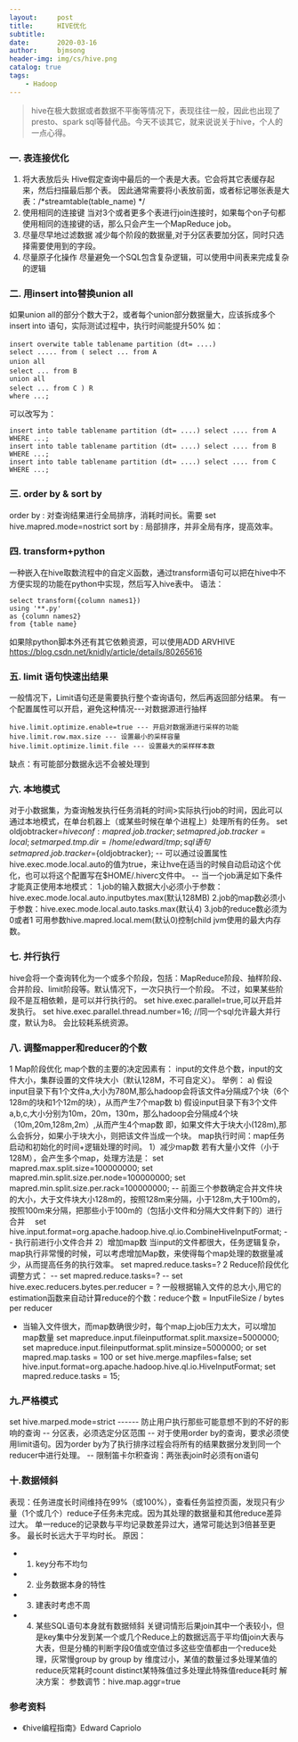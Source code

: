 ```yaml
---
layout:     post
title:      HIVE优化
subtitle:   
date:       2020-03-16
author:     bjmsong
header-img: img/cs/hive.png
catalog: true
tags:
    - Hadoop
---
```

> hive在极大数据或者数据不平衡等情况下，表现往往一般，因此也出现了presto、spark sql等替代品。今天不谈其它，就来说说关于hive，个人的一点心得。

### 一. 表连接优化 
1. 将大表放后头
Hive假定查询中最后的一个表是大表。它会将其它表缓存起来，然后扫描最后那个表。
因此通常需要将小表放前面，或者标记哪张表是大表：/*streamtable(table_name) */
2. 使用相同的连接键
当对3个或者更多个表进行join连接时，如果每个on子句都使用相同的连接键的话，那么只会产生一个MapReduce job。
3. 尽量尽早地过滤数据
减少每个阶段的数据量,对于分区表要加分区，同时只选择需要使用到的字段。
4. 尽量原子化操作
尽量避免一个SQL包含复杂逻辑，可以使用中间表来完成复杂的逻辑



### 二. 用insert into替换union all
如果union all的部分个数大于2，或者每个union部分数据量大，应该拆成多个insert into 语句，实际测试过程中，执行时间能提升50%
如：

```
insert overwite table tablename partition (dt= ....) 　
select ..... from ( select ... from A 
union all 　
select ... from B 　
union all 
select ... from C ) R 　
where ...;
```

可以改写为：

```
insert into table tablename partition (dt= ....) select .... from A WHERE ...; 
insert into table tablename partition (dt= ....) select .... from B WHERE ...; 
insert into table tablename partition (dt= ....) select .... from C WHERE ...;
```


### 三. order by & sort by 
order by : 对查询结果进行全局排序，消耗时间长。需要 set hive.mapred.mode=nostrict
sort by : 局部排序，并非全局有序，提高效率。


### 四. transform+python
一种嵌入在hive取数流程中的自定义函数，通过transform语句可以把在hive中不方便实现的功能在python中实现，然后写入hive表中。
语法：

```
select transform({column names1})
using '**.py'
as {column names2}
from {table name}
```

如果除python脚本外还有其它依赖资源，可以使用ADD ARVHIVE
https://blog.csdn.net/knidly/article/details/80265616

### 五. limit 语句快速出结果
一般情况下，Limit语句还是需要执行整个查询语句，然后再返回部分结果。
有一个配置属性可以开启，避免这种情况---对数据源进行抽样

```
hive.limit.optimize.enable=true --- 开启对数据源进行采样的功能
hive.limit.row.max.size --- 设置最小的采样容量
hive.limit.optimize.limit.file --- 设置最大的采样样本数
```

缺点：有可能部分数据永远不会被处理到


### 六. 本地模式
对于小数据集，为查询触发执行任务消耗的时间>实际执行job的时间，因此可以通过本地模式，在单台机器上（或某些时候在单个进程上）处理所有的任务。
set oldjobtracker=${hiveconf:mapred.job.tracker}; 
set mapred.job.tracker=local; 　
set marped.tmp.dir=/home/edward/tmp; sql 语句 　set mapred.job.tracker=${oldjobtracker};
-- 可以通过设置属性hive.exec.mode.local.auto的值为true，来让hve在适当的时候自动启动这个优化，也可以将这个配置写在$HOME/.hiverc文件中。
-- 当一个job满足如下条件才能真正使用本地模式：
1.job的输入数据大小必须小于参数：hive.exec.mode.local.auto.inputbytes.max(默认128MB)
2.job的map数必须小于参数：hive.exec.mode.local.auto.tasks.max(默认4)
3.job的reduce数必须为0或者1
可用参数hive.mapred.local.mem(默认0)控制child jvm使用的最大内存数。



### 七. 并行执行
hive会将一个查询转化为一个或多个阶段，包括：MapReduce阶段、抽样阶段、合并阶段、limit阶段等。默认情况下，一次只执行一个阶段。 不过，如果某些阶段不是互相依赖，是可以并行执行的。
set hive.exec.parallel=true,可以开启并发执行。
set hive.exec.parallel.thread.number=16; //同一个sql允许最大并行度，默认为8。
会比较耗系统资源。


### 八. 调整mapper和reducer的个数
1 Map阶段优化
map个数的主要的决定因素有： input的文件总个数，input的文件大小，集群设置的文件块大小（默认128M，不可自定义）。
举例：
a) 假设input目录下有1个文件a,大小为780M,那么hadoop会将该文件a分隔成7个块（6个128m的块和1个12m的块），从而产生7个map数
b) 假设input目录下有3个文件a,b,c,大小分别为10m，20m，130m，那么hadoop会分隔成4个块（10m,20m,128m,2m）,从而产生4个map数
即，如果文件大于块大小(128m),那么会拆分，如果小于块大小，则把该文件当成一个块。
map执行时间：map任务启动和初始化的时间+逻辑处理的时间。
1）减少map数
若有大量小文件（小于128M），会产生多个map，处理方法是：
set mapred.max.split.size=100000000; set mapred.min.split.size.per.node=100000000; set mapred.min.split.size.per.rack=100000000; 
-- 前面三个参数确定合并文件块的大小，大于文件块大小128m的，按照128m来分隔，小于128m,大于100m的，按照100m来分隔，把那些小于100m的（包括小文件和分隔大文件剩下的）进行合并
　set hive.input.format=org.apache.hadoop.hive.ql.io.CombineHiveInputFormat; -- 执行前进行小文件合并 2）增加map数
当input的文件都很大，任务逻辑复杂，map执行非常慢的时候，可以考虑增加Map数，来使得每个map处理的数据量减少，从而提高任务的执行效率。
set mapred.reduce.tasks=?
2 Reduce阶段优化
调整方式：
-- set mapred.reduce.tasks=?
-- set hive.exec.reducers.bytes.per.reducer = ?
一般根据输入文件的总大小,用它的estimation函数来自动计算reduce的个数：reduce个数 = InputFileSize / bytes per reducer


- 当输入文件很大，而map数确很少时，每个map上job压力太大，可以增加map数量
set mapreduce.input.fileinputformat.split.maxsize=5000000;
set mapreduce.input.fileinputformat.split.minsize=5000000;
or  set mapred.map.tasks = 100
or
set hive.merge.mapfiles=false;
set hive.input.format=org.apache.hadoop.hive.ql.io.HiveInputFormat;
set mapred.reduce.tasks = 15;


### 九.严格模式
set hive.marped.mode=strict ------ 防止用户执行那些可能意想不到的不好的影响的查询
-- 分区表，必须选定分区范围
-- 对于使用order by的查询，要求必须使用limit语句。因为order by为了执行排序过程会将所有的结果数据分发到同一个reducer中进行处理。
-- 限制笛卡尔积查询：两张表join时必须有on语句



### 十.数据倾斜
表现：任务进度长时间维持在99%（或100%），查看任务监控页面，发现只有少量（1个或几个）reduce子任务未完成。因为其处理的数据量和其他reduce差异过大。
单一reduce的记录数与平均记录数差异过大，通常可能达到3倍甚至更多。 最长时长远大于平均时长。
原因：
- 1) key分布不均匀
- 2) 业务数据本身的特性
- 3) 建表时考虑不周
- 4) 某些SQL语句本身就有数据倾斜
关键词情形后果join其中一个表较小，但是key集中分发到某一个或几个Reduce上的数据远高于平均值join大表与大表，但是分桶的判断字段0值或空值过多这些空值都由一个reduce处理，灰常慢group by group by 维度过小，某值的数量过多处理某值的reduce灰常耗时count distinct某特殊值过多处理此特殊值reduce耗时
解决方案：
参数调节：hive.map.aggr=true



### 参考资料
- 《hive编程指南》Edward Capriolo

